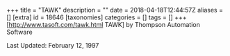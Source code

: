 +++
title = "TAWK"
description = ""
date = 2018-04-18T12:44:57Z
aliases = []
[extra]
id = 18646
[taxonomies]
categories = []
tags = []
+++
[http://www.tasoft.com/tawk.html TAWK] by Thompson Automation Software

Last Updated:  February 12, 1997
